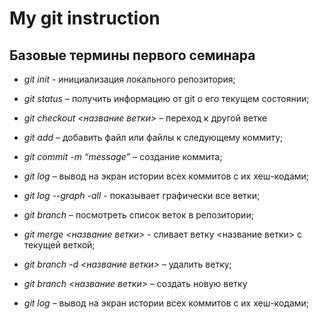 # My git instruction

## Базовые термины первого семинара

* *git init* - инициализация локального репозитория;

* *git status* – получить информацию от git о его текущем состоянии;

* *git checkout <название ветки>* – переход к другой ветке

* *git add* – добавить файл или файлы к следующему коммиту;

* *git commit -m “message”* – создание коммита;

* *git log* – вывод на экран истории всех коммитов с их хеш-кодами;

* *git log --graph -all* - показывает графически все ветки;

* *git branch* – посмотреть список веток в репозитории;

* *git merge <название ветки>* - сливает ветку <название ветки> с текущей веткой; 

* *git branch -d <название ветки>* – удалить ветку;

* *git branch <название ветки>* – создать новую ветку

* *git log* – вывод на экран истории всех коммитов с их хеш-кодами;
